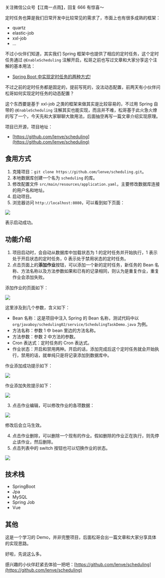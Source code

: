 关注微信公众号【江南一点雨】，回复 666 有惊喜～

定时任务也算是我们日常开发中比较常见的需求了，市面上也有很多成熟的框架：

- quartz
- elastic-job
- xxl-job
- ...

不过小伙伴们知道，其实我们 Spring 框架中也提供了相应的定时任务，这个定时任务通过 `@EnableScheduling` 注解开启，松哥之前也写过文章和大家分享这个注解的基本用法：

- [Spring Boot 中实现定时任务的两种方式!](https://mp.weixin.qq.com/s/_20RYBkjKrB4tdpXI3hBOA)

不过之前的定时任务都是固定的，提前写死的，没法动态配置，前两天有小伙伴问松哥如何实现定时任务的动态配置？

这个东西要是基于 xxl-job 之类的框架来做其实是比较容易的，不过用 Spring 自带的 `@EnableScheduling` 注解其实也能实现，而且并不难，松哥基于此火急火燎的写了一个，今天先和大家聊聊大致用法，后面抽空再写一篇文章介绍实现原理。

项目已开源，项目地址：

- [https://github.com/lenve/scheduling](https://github.com/lenve/scheduling)

## 食用方式

1. 克隆项目：`git clone https://github.com/lenve/scheduling.git`。
2. 本地数据库创建一个名为 `scheduling` 的库。
3. 修改配置文件 `src/main/resources/application.yaml`，主要修改数据库连接的用户名和地址。
4. 启动项目。
5. 浏览器访问 `http://localhost:8080`，可以看到如下页面：

![](http://img.itboyhub.com/2021/07/20210910174209.png)

表示启动成功。

## 功能介绍

1. 项目启动时，会自动从数据库中加载状态为 1 的定时任务并开始执行，1 表示处于开启状态的定时任务，0 表示处于禁用状态的定时任务。
2. 点击页面上的**添加作业**按钮，可以添加一个新的定时任务，新任务的 Bean 名称、方法名称以及方法参数如果和已有的记录相同，则认为是重复作业，重复作业会添加失败。

添加作业的页面如下：

![](http://img.itboyhub.com/2021/07/20210910181820.png)

这里涉及到几个参数，含义如下：

- Bean 名称：这是项目中注入 Spring 的 Bean 名称，测试代码中以 `org/javaboy/scheduling02/service/SchedulingTaskDemo.java` 为例。
- 方法名称：参数 1 中 bean 里边的方法名称。
- 方法参数：参数 2 中方法的参数。
- Cron 表达式：定时任务的 Cron 表达式。
- 作业状态：开启和禁用两种。开启的话，添加完成后这个定时任务就会开始执行，禁用的话，就单纯只是将记录添加到数据库中。


作业添加成功提示如下：

![](http://img.itboyhub.com/2021/07/20210910182636.png)

作业添加失败提示如下：

![](http://img.itboyhub.com/2021/07/20210910181458.png)

3. 点击作业编辑，可以修改作业的各项数据：

![](http://img.itboyhub.com/2021/07/20210910182736.png)

修改后会立马生效。

4. 点击作业删除，可以删除一个现有的作业。假如删除的作业正在执行，则先停止该作业，然后删除。
5. 点击列表中的 switch 按钮也可以切换作业的状态。

![](http://img.itboyhub.com/2021/07/20210910183133.png)

## 技术栈

- SpringBoot
- Jpa
- MySQL
- Spring Job
- Vue

## 其他

这是一个学习的 Demo，并非完整项目，后面松哥会出一篇文章和大家分享具体的实现思路。

好啦，先说这么多。

感兴趣的小伙伴赶紧去体验一把吧：[https://github.com/lenve/scheduling](https://github.com/lenve/scheduling)